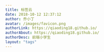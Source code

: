 ```yaml
---
title: 标签云
date: 2018-10-12 12:37:12
author: 乔小丁
avatar: /images/favicon.png
authorLink: https://qiaoding18.github.io/
authorAbout: https://qiaoding18.github.io/
authorDesc: 前端小学生
layout: "tags"
---
```



